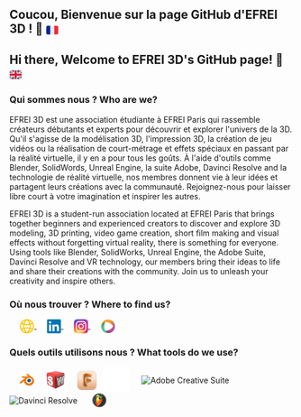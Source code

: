 <h2> Coucou, Bienvenue sur la page GitHub d'EFREI 3D ! 👋 <img align="center" alt"French Flag" width="22px" src="./pictures/fr-flag.png"/> </h2>
<h2> Hi there, Welcome to EFREI 3D's GitHub page! 👋 <img align="center" alt"UK Flag" width="22px" src="./pictures/uk-flag.png"/> </h2>


<h3> Qui sommes nous ? Who are we? </h3>

EFREI 3D est une association étudiante à EFREI Paris qui rassemble créateurs débutants et experts pour découvrir et explorer l'univers de la 3D. Qu'il s'agisse de la modélisation 3D, l'impression 3D, la création de jeu vidéos ou la réalisation de court-métrage et effets spéciaux en passant par la réalité virtuelle, il y en a pour tous les goûts. À l'aide d'outils comme Blender, SolidWords, Unreal Engine, la suite Adobe, Davinci Resolve and la technologie de réalité virtuelle, nos membres donnent vie à leur idées et partagent leurs créations avec la communauté.
Rejoignez-nous pour laisser libre court à votre imagination et inspirer les autres.

EFREI 3D is a student-run association located at EFREI Paris that brings together beginners and experienced creators to discover and explore 3D modeling, 3D printing, video game creation, short film making and visual effects without forgetting virtual reality, there is something for everyone. Using tools like Blender, SolidWorks, Unreal Engine, the Adobe Suite, Davinci Resolve and VR technology, our members bring their ideas to life and share their creations with the community. Join us to unleash your creativity and inspire others.

<h3>Où nous trouver ? Where to find us?</h3>
<p>
     
    <a href="https://www.efrei3d.fr/" target="_blank">
        <img align="center" alt="Website" width="26px" src="./pictures/website.png" />
    </a>
     
    <a href="https://www.linkedin.com/company/efrei-3d/" target="_blank">
        <img align="center" alt="Constantin Dragan | LinkedIn" width="26px" src="./pictures/linkedin.png" />
    </a>
     
    <a href="https://www.instagram.com/efrei3d/" target="_blank">
        <img align="center" alt="Instagram" width="26px" src="./pictures/instagram.png" />
    </a>
      
    <a href="https://www.helloasso.com/associations/efrei-3d/" target="_blank">
        <img align="center" alt="HelloAsso" width="26px" src="./pictures/helloasso.png" />
    </a>
</p>


<h3>Quels outils utilisons nous ? What tools do we use?</h3>
<p>
     
    <img align="center" alt="Blender" width="26px" src="./pictures/blender.png" />
     
    <img align="center" alt="SolidWorks" width="32px" src="./pictures/solidworks.png" />
     
    <img align="center" alt="Autodesk Fusion360" width="35px" src="./pictures/autodesk-fusion360.png" />
     
    <img align="center" alt="Unreal Engine" width="46px" src="./pictures/unreal-engine.png" />
     
    <img align="center" alt="Adobe Creative Suite" width="26px" src="https://upload.wikimedia.org/wikipedia/commons/thumb/4/4c/Adobe_Creative_Cloud_rainbow_icon.svg/1200px-Adobe_Creative_Cloud_rainbow_icon.svg.png" />
     
    <img align="center" alt="Davinci Resolve" width="35px" src="https://upload.wikimedia.org/wikipedia/commons/4/4d/DaVinci_Resolve_Studio.png" />
     
    <img align="center" alt="FL Studio" width="35px" src="https://raw.githubusercontent.com/EFREI-3D/.github/main/profile/docs/fl-studio.png" />
</p>
<br>
<br>
